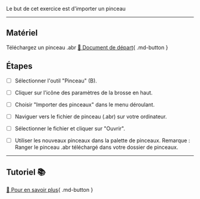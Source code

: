 Le but de cet exercice est d'importer un pinceau
***  

## Matériel
Téléchargez un pinceau .abr 
[📁 Document de départ](https://cmontmorency365-my.sharepoint.com/:f:/g/personal/flpilote_cmontmorency_qc_ca/EmDx4PPQpcVFm1RitVhvtBwBxbttiBqgWalVD3Blf9HLDQ?e=iW6k8O){ .md-button }   <br>



## Étapes
- [ ] Sélectionner l'outil "Pinceau" (B).
- [ ] Cliquer sur l'icône des paramètres de la brosse en haut.
- [ ] Choisir "Importer des pinceaux" dans le menu déroulant.
- [ ] Naviguer vers le fichier de pinceau (.abr) sur votre ordinateur.
- [ ] Sélectionner le fichier et cliquer sur "Ouvrir".
- [ ] Utiliser les nouveaux pinceaux dans la palette de pinceaux.
Remarque : Ranger le pinceau .abr téléchargé dans votre dossier de pinceaux. 



***  
## Tutoriel 📚
[📖 Pour en savoir plus](https://cmontmorency365-my.sharepoint.com/:v:/g/personal/flpilote_cmontmorency_qc_ca/EUty8-dlsLNFpYqQ5le_QxQB5BhXqnEP3sl82sYhyelzOw?nav=eyJyZWZlcnJhbEluZm8iOnsicmVmZXJyYWxBcHAiOiJPbmVEcml2ZUZvckJ1c2luZXNzIiwicmVmZXJyYWxBcHBQbGF0Zm9ybSI6IldlYiIsInJlZmVycmFsTW9kZSI6InZpZXciLCJyZWZlcnJhbFZpZXciOiJNeUZpbGVzTGlua0NvcHkifX0&e=QXNiZr){ .md-button }   <br>


